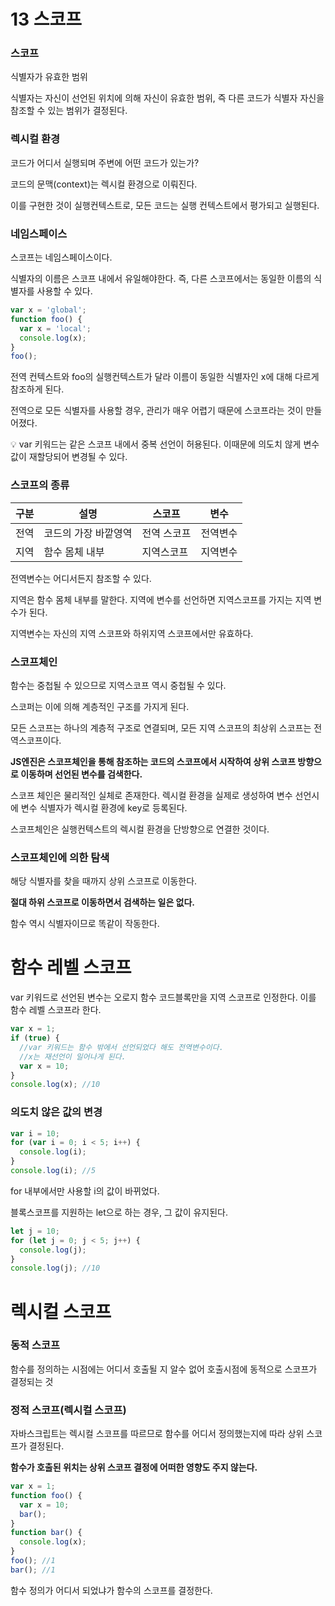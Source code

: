 # 13 스코프

### 스코프

식별자가 유효한 범위

식별자는 자신이 선언된 위치에 의해 자신이 유효한 범위, 즉 다른 코드가 식별자 자신을 참조할 수 있는 범위가 결정된다.

### 렉시컬 환경

코드가 어디서 실행되며 주변에 어떤 코드가 있는가?

코드의 문맥(context)는 렉시컬 환경으로 이뤄진다.

이를 구현한 것이 실행컨텍스트로, 모든 코드는 실행 컨텍스트에서 평가되고 실행된다.

### 네임스페이스

스코프는 네임스페이스이다.

식별자의 이름은 스코프 내에서 유일해야한다. 즉, 다른 스코프에서는 동일한 이름의 식별자를 사용할 수 있다.

```jsx
var x = 'global';
function foo() {
  var x = 'local';
  console.log(x);
}
foo();
```

전역 컨텍스트와 foo의 실행컨텍스트가 달라 이름이 동일한 식별자인 x에 대해 다르게 참조하게 된다.

전역으로 모든 식별자를 사용할 경우, 관리가 매우 어렵기 때문에 스코프라는 것이 만들어졌다.

<aside>
💡 var 키워드는 같은 스코프 내에서 중복 선언이 허용된다.
이때문에 의도치 않게 변수값이 재할당되어 변경될 수 있다.

</aside>

### 스코프의 종류

| 구분 | 설명                 | 스코프      | 변수     |
| ---- | -------------------- | ----------- | -------- |
| 전역 | 코드의 가장 바깥영역 | 전역 스코프 | 전역변수 |
| 지역 | 함수 몸체 내부       | 지역스코프  | 지역변수 |

전역변수는 어디서든지 참조할 수 있다.

지역은 함수 몸체 내부를 말한다. 지역에 변수를 선언하면 지역스코프를 가지는 지역 변수가 된다.

지역변수는 자신의 지역 스코프와 하위지역 스코프에서만 유효하다.

### 스코프체인

함수는 중첩될 수 있으므로 지역스코프 역시 중첩될 수 있다.

스코퍼는 이에 의해 계층적인 구조를 가지게 된다.

모든 스코프는 하나의 계층적 구조로 연결되며, 모든 지역 스코프의 최상위 스코프는 전역스코프이다.

**JS엔진은 스코프체인을 통해 참조하는 코드의 스코프에서 시작하여 상위 스코프 방향으로 이동하며 선언된 변수를 검색한다.**

스코프 체인은 물리적인 실체로 존재한다. 렉시컬 환경을 실제로 생성하여 변수 선언시에 변수 식별자가 렉시컬 환경에 key로 등록된다.

스코프체인은 실행컨텍스트의 렉시컬 환경을 단방향으로 연결한 것이다.

### 스코프체인에 의한 탐색

해당 식별자를 찾을 때까지 상위 스코프로 이동한다.

**절대 하위 스코프로 이동하면서 검색하는 일은 없다.**

함수 역시 식별자이므로 똑같이 작동한다.

# 함수 레벨 스코프

var 키워드로 선언된 변수는 오로지 함수 코드블록만을 지역 스코프로 인정한다. 이를 함수 레벨 스코프라 한다.

```jsx
var x = 1;
if (true) {
  //var 키워드는 함수 밖에서 선언되었다 해도 전역변수이다.
  //x는 재선언이 일어나게 된다.
  var x = 10;
}
console.log(x); //10
```

### 의도치 않은 값의 변경

```jsx
var i = 10;
for (var i = 0; i < 5; i++) {
  console.log(i);
}
console.log(i); //5
```

for 내부에서만 사용할 i의 값이 바뀌었다.

블록스코프를 지원하는 let으로 하는 경우, 그 값이 유지된다.

```jsx
let j = 10;
for (let j = 0; j < 5; j++) {
  console.log(j);
}
console.log(j); //10
```

# 렉시컬 스코프

### 동적 스코프

함수를 정의하는 시점에는 어디서 호출될 지 알수 없어 호출시점에 동적으로 스코프가 결정되는 것

### 정적 스코프(렉시컬 스코프)

자바스크립트는 렉시컬 스코프를 따르므로 함수를 어디서 정의했는지에 따라 상위 스코프가 결정된다.

**함수가 호출된 위치는 상위 스코프 결정에 어떠한 영향도 주지 않는다.**

```jsx
var x = 1;
function foo() {
  var x = 10;
  bar();
}
function bar() {
  console.log(x);
}
foo(); //1
bar(); //1
```

함수 정의가 어디서 되었냐가 함수의 스코프를 결정한다.
